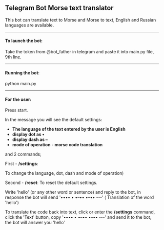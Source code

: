 
## **Telegram Bot Morse text translator**

This bot can translate text to Morse and Morse to text,
English and Russian languages are available.

***
#### **To launch the bot:**

Take the token from @bot_father in telegram 
and paste it into main.py file, 9th line.

***
#### **Running the bot:**

python main.py

***
#### **For the user:**

Press start.

In the message you will see the default settings:

- **The language of the text entered by the user is English**
- **display dot as •**
- **display dash as –**
- **mode of operation - morse code translation**

and 2 commands;

First - **/settings**:

To change the language, dot, dash and mode of operation)

Second - **/reset**:
To reset the default settings.


Write 'hello' (or any other word or sentence) and reply to the bot, 
in response the bot will send '•••• • •–•• •–•• ---' 
( Translation of the word 'hello')

To translate the code back into text, click or enter the **/settings** command, 
click the 'Text' button, copy '•••• • •–•• •–•• ---' 
and send it to the bot, the bot will answer you 'hello'
